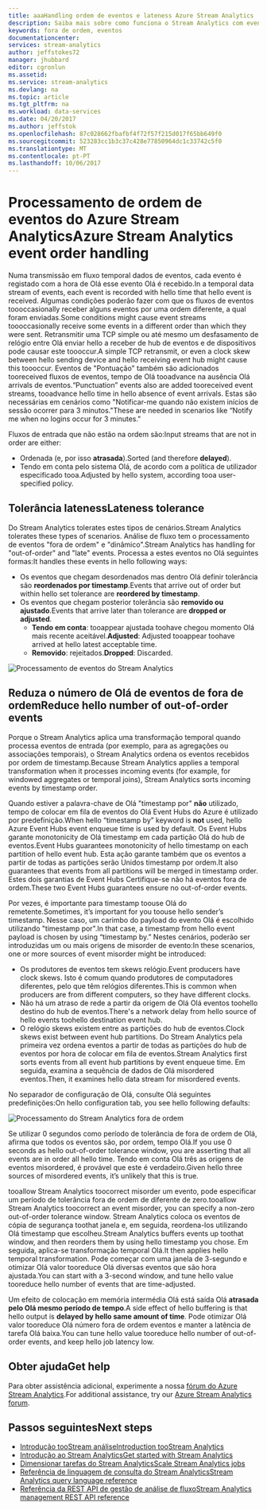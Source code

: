 ```yaml
---
title: aaaHandling ordem de eventos e lateness Azure Stream Analytics | Microsoft Docs
description: Saiba mais sobre como funciona o Stream Analytics com eventos fora de ordem ou enlace tardio em fluxos de dados.
keywords: fora de ordem, eventos
documentationcenter: 
services: stream-analytics
author: jeffstokes72
manager: jhubbard
editor: cgronlun
ms.assetid: 
ms.service: stream-analytics
ms.devlang: na
ms.topic: article
ms.tgt_pltfrm: na
ms.workload: data-services
ms.date: 04/20/2017
ms.author: jeffstok
ms.openlocfilehash: 87c028662fbafbf4f72f57f215d017f65bb649f0
ms.sourcegitcommit: 523283cc1b3c37c428e77850964dc1c33742c5f0
ms.translationtype: MT
ms.contentlocale: pt-PT
ms.lasthandoff: 10/06/2017
---
```

# <a name="azure-stream-analytics-event-order-handling"></a><span data-ttu-id="adb01-104">Processamento de ordem de eventos do Azure Stream Analytics</span><span class="sxs-lookup"><span data-stu-id="adb01-104">Azure Stream Analytics event order handling</span></span>

<span data-ttu-id="adb01-105">Numa transmissão em fluxo temporal dados de eventos, cada evento é registado com a hora de Olá esse evento Olá é recebido.</span><span class="sxs-lookup"><span data-stu-id="adb01-105">In a temporal data stream of events, each event is recorded with hello time that hello event is received.</span></span> <span data-ttu-id="adb01-106">Algumas condições poderão fazer com que os fluxos de eventos toooccasionally receber alguns eventos por uma ordem diferente, a qual foram enviadas.</span><span class="sxs-lookup"><span data-stu-id="adb01-106">Some conditions might cause event streams toooccasionally receive some events in a different order than which they were sent.</span></span> <span data-ttu-id="adb01-107">Retransmitir uma TCP simple ou até mesmo um desfasamento de relógio entre Olá enviar hello a receber de hub de eventos e de dispositivos pode causar este toooccur.</span><span class="sxs-lookup"><span data-stu-id="adb01-107">A simple TCP retransmit, or even a clock skew between hello sending device and hello receiving event hub might cause this toooccur.</span></span> <span data-ttu-id="adb01-108">Eventos de "Pontuação" também são adicionados tooreceived fluxos de eventos, tempo de Olá tooadvance na ausência Olá arrivals de eventos.</span><span class="sxs-lookup"><span data-stu-id="adb01-108">“Punctuation” events also are added tooreceived event streams, tooadvance hello time in hello absence of event arrivals.</span></span> <span data-ttu-id="adb01-109">Estas são necessárias em cenários como "Notificar-me quando não existem inícios de sessão ocorrer para 3 minutos."</span><span class="sxs-lookup"><span data-stu-id="adb01-109">These are needed in scenarios like “Notify me when no logins occur for 3 minutes."</span></span>

<span data-ttu-id="adb01-110">Fluxos de entrada que não estão na ordem são:</span><span class="sxs-lookup"><span data-stu-id="adb01-110">Input streams that are not in order are either:</span></span>
* <span data-ttu-id="adb01-111">Ordenada (e, por isso **atrasada**).</span><span class="sxs-lookup"><span data-stu-id="adb01-111">Sorted (and therefore **delayed**).</span></span>
* <span data-ttu-id="adb01-112">Tendo em conta pelo sistema Olá, de acordo com a política de utilizador especificado tooa.</span><span class="sxs-lookup"><span data-stu-id="adb01-112">Adjusted by hello system, according tooa user-specified policy.</span></span>


## <a name="lateness-tolerance"></a><span data-ttu-id="adb01-113">Tolerância lateness</span><span class="sxs-lookup"><span data-stu-id="adb01-113">Lateness tolerance</span></span>
<span data-ttu-id="adb01-114">Do Stream Analytics tolerates estes tipos de cenários.</span><span class="sxs-lookup"><span data-stu-id="adb01-114">Stream Analytics tolerates these types of scenarios.</span></span> <span data-ttu-id="adb01-115">Análise de fluxo tem o processamento de eventos "fora de ordem" e "dinâmico".</span><span class="sxs-lookup"><span data-stu-id="adb01-115">Stream Analytics has handling for "out-of-order" and "late" events.</span></span> <span data-ttu-id="adb01-116">Processa a estes eventos no Olá seguintes formas:</span><span class="sxs-lookup"><span data-stu-id="adb01-116">It handles these events in hello following ways:</span></span>

* <span data-ttu-id="adb01-117">Os eventos que chegam desordenados mas dentro Olá definir tolerância são **reordenados por timestamp**.</span><span class="sxs-lookup"><span data-stu-id="adb01-117">Events that arrive out of order but within hello set tolerance are **reordered by timestamp**.</span></span>
* <span data-ttu-id="adb01-118">Os eventos que chegam posterior tolerância são **removido ou ajustado**.</span><span class="sxs-lookup"><span data-stu-id="adb01-118">Events that arrive later than tolerance are **dropped or adjusted**.</span></span>
    * <span data-ttu-id="adb01-119">**Tendo em conta**: tooappear ajustada toohave chegou momento Olá mais recente aceitável.</span><span class="sxs-lookup"><span data-stu-id="adb01-119">**Adjusted**: Adjusted tooappear toohave arrived at hello latest acceptable time.</span></span>
    * <span data-ttu-id="adb01-120">**Removido**: rejeitados.</span><span class="sxs-lookup"><span data-stu-id="adb01-120">**Dropped**: Discarded.</span></span>

![Processamento de eventos do Stream Analytics](media/stream-analytics-event-handling/stream-analytics-event-handling.png)

## <a name="reduce-hello-number-of-out-of-order-events"></a><span data-ttu-id="adb01-122">Reduza o número de Olá de eventos de fora de ordem</span><span class="sxs-lookup"><span data-stu-id="adb01-122">Reduce hello number of out-of-order events</span></span>

<span data-ttu-id="adb01-123">Porque o Stream Analytics aplica uma transformação temporal quando processa eventos de entrada (por exemplo, para as agregações ou associações temporais), o Stream Analytics ordena os eventos recebidos por ordem de timestamp.</span><span class="sxs-lookup"><span data-stu-id="adb01-123">Because Stream Analytics applies a temporal transformation when it processes incoming events (for example, for windowed aggregates or temporal joins), Stream Analytics sorts incoming events by timestamp order.</span></span>

<span data-ttu-id="adb01-124">Quando estiver a palavra-chave de Olá "timestamp por" **não** utilizado, tempo de colocar em fila de eventos do Olá Event Hubs do Azure é utilizado por predefinição.</span><span class="sxs-lookup"><span data-stu-id="adb01-124">When hello “timestamp by” keyword is **not** used, hello Azure Event Hubs event enqueue time is used by default.</span></span> <span data-ttu-id="adb01-125">Os Event Hubs garante monotonicity de Olá timestamp em cada partição Olá do hub de eventos.</span><span class="sxs-lookup"><span data-stu-id="adb01-125">Event Hubs guarantees monotonicity of hello timestamp on each partition of hello event hub.</span></span> <span data-ttu-id="adb01-126">Esta ação garante também que os eventos a partir de todas as partições serão Unidos timestamp por ordem.</span><span class="sxs-lookup"><span data-stu-id="adb01-126">It also guarantees that events from all partitions will be merged in timestamp order.</span></span> <span data-ttu-id="adb01-127">Estes dois garantias de Event Hubs Certifique-se não há eventos fora de ordem.</span><span class="sxs-lookup"><span data-stu-id="adb01-127">These two Event Hubs guarantees ensure no out-of-order events.</span></span>

<span data-ttu-id="adb01-128">Por vezes, é importante para timestamp toouse Olá do remetente.</span><span class="sxs-lookup"><span data-stu-id="adb01-128">Sometimes, it’s important for you toouse hello sender’s timestamp.</span></span> <span data-ttu-id="adb01-129">Nesse caso, um carimbo do payload do evento Olá é escolhido utilizando "timestamp por".</span><span class="sxs-lookup"><span data-stu-id="adb01-129">In that case, a timestamp from hello event payload is chosen by using “timestamp by.”</span></span> <span data-ttu-id="adb01-130">Nestes cenários, poderão ser introduzidas um ou mais origens de misorder de evento:</span><span class="sxs-lookup"><span data-stu-id="adb01-130">In these scenarios, one or more sources of event misorder might be introduced:</span></span>

* <span data-ttu-id="adb01-131">Os produtores de eventos tem skews relógio.</span><span class="sxs-lookup"><span data-stu-id="adb01-131">Event producers have clock skews.</span></span> <span data-ttu-id="adb01-132">Isto é comum quando produtores de computadores diferentes, pelo que têm relógios diferentes.</span><span class="sxs-lookup"><span data-stu-id="adb01-132">This is common when producers are from different computers, so they have different clocks.</span></span>
* <span data-ttu-id="adb01-133">Não há um atraso de rede a partir da origem de Olá Olá eventos toohello destino do hub de eventos.</span><span class="sxs-lookup"><span data-stu-id="adb01-133">There's a network delay from hello source of hello events toohello destination event hub.</span></span>
* <span data-ttu-id="adb01-134">O relógio skews existem entre as partições do hub de eventos.</span><span class="sxs-lookup"><span data-stu-id="adb01-134">Clock skews exist between event hub partitions.</span></span> <span data-ttu-id="adb01-135">Do Stream Analytics pela primeira vez ordena eventos a partir de todas as partições do hub de eventos por hora de colocar em fila de eventos.</span><span class="sxs-lookup"><span data-stu-id="adb01-135">Stream Analytics first sorts events from all event hub partitions by event enqueue time.</span></span> <span data-ttu-id="adb01-136">Em seguida, examina a sequência de dados de Olá misordered eventos.</span><span class="sxs-lookup"><span data-stu-id="adb01-136">Then, it examines hello data stream for misordered events.</span></span>

<span data-ttu-id="adb01-137">No separador de configuração de Olá, consulte Olá seguintes predefinições:</span><span class="sxs-lookup"><span data-stu-id="adb01-137">On hello configuration tab, you see hello following defaults:</span></span>

![Processamento do Stream Analytics fora de ordem](media/stream-analytics-event-handling/stream-analytics-out-of-order-handling.png)

<span data-ttu-id="adb01-139">Se utilizar 0 segundos como período de tolerância de fora de ordem de Olá, afirma que todos os eventos são, por ordem, tempo Olá.</span><span class="sxs-lookup"><span data-stu-id="adb01-139">If you use 0 seconds as hello out-of-order tolerance window, you are asserting that all events are in order all hello time.</span></span> <span data-ttu-id="adb01-140">Tendo em conta Olá três as origens de eventos misordered, é provável que este é verdadeiro.</span><span class="sxs-lookup"><span data-stu-id="adb01-140">Given hello three sources of misordered events, it’s unlikely that this is true.</span></span> 

<span data-ttu-id="adb01-141">tooallow Stream Analytics toocorrect misorder um evento, pode especificar um período de tolerância fora de ordem de diferente de zero.</span><span class="sxs-lookup"><span data-stu-id="adb01-141">tooallow Stream Analytics toocorrect an event misorder, you can specify a non-zero out-of-order tolerance window.</span></span> <span data-ttu-id="adb01-142">Stream Analytics coloca os eventos de cópia de segurança toothat janela e, em seguida, reordena-los utilizando Olá timestamp que escolheu.</span><span class="sxs-lookup"><span data-stu-id="adb01-142">Stream Analytics buffers events up toothat window, and then reorders them by using hello timestamp you chose.</span></span> <span data-ttu-id="adb01-143">Em seguida, aplica-se transformação temporal Olá.</span><span class="sxs-lookup"><span data-stu-id="adb01-143">It then applies hello temporal transformation.</span></span> <span data-ttu-id="adb01-144">Pode começar com uma janela de 3-segundo e otimizar Olá valor tooreduce Olá diversas eventos que são hora ajustada.</span><span class="sxs-lookup"><span data-stu-id="adb01-144">You can start with a 3-second window, and tune hello value tooreduce hello number of events that are time-adjusted.</span></span> 

<span data-ttu-id="adb01-145">Um efeito de colocação em memória intermédia Olá está saída Olá **atrasada pelo Olá mesmo período de tempo**.</span><span class="sxs-lookup"><span data-stu-id="adb01-145">A side effect of hello buffering is that hello output is **delayed by hello same amount of time**.</span></span> <span data-ttu-id="adb01-146">Pode otimizar Olá valor tooreduce Olá número fora de ordem eventos e manter a latência de tarefa Olá baixa.</span><span class="sxs-lookup"><span data-stu-id="adb01-146">You can tune hello value tooreduce hello number of out-of-order events, and keep hello job latency low.</span></span>

## <a name="get-help"></a><span data-ttu-id="adb01-147">Obter ajuda</span><span class="sxs-lookup"><span data-stu-id="adb01-147">Get help</span></span>
<span data-ttu-id="adb01-148">Para obter assistência adicional, experimente a nossa [fórum do Azure Stream Analytics](https://social.msdn.microsoft.com/Forums/en-US/home?forum=AzureStreamAnalytics).</span><span class="sxs-lookup"><span data-stu-id="adb01-148">For additional assistance, try our [Azure Stream Analytics forum](https://social.msdn.microsoft.com/Forums/en-US/home?forum=AzureStreamAnalytics).</span></span>

## <a name="next-steps"></a><span data-ttu-id="adb01-149">Passos seguintes</span><span class="sxs-lookup"><span data-stu-id="adb01-149">Next steps</span></span>
* [<span data-ttu-id="adb01-150">Introdução tooStream análise</span><span class="sxs-lookup"><span data-stu-id="adb01-150">Introduction tooStream Analytics</span></span>](stream-analytics-introduction.md)
* [<span data-ttu-id="adb01-151">Introdução ao Stream Analytics</span><span class="sxs-lookup"><span data-stu-id="adb01-151">Get started with Stream Analytics</span></span>](stream-analytics-real-time-fraud-detection.md)
* [<span data-ttu-id="adb01-152">Dimensionar tarefas do Stream Analytics</span><span class="sxs-lookup"><span data-stu-id="adb01-152">Scale Stream Analytics jobs</span></span>](stream-analytics-scale-jobs.md)
* [<span data-ttu-id="adb01-153">Referência de linguagem de consulta do Stream Analytics</span><span class="sxs-lookup"><span data-stu-id="adb01-153">Stream Analytics query language reference</span></span>](https://msdn.microsoft.com/library/azure/dn834998.aspx)
* [<span data-ttu-id="adb01-154">Referência da REST API de gestão de análise de fluxo</span><span class="sxs-lookup"><span data-stu-id="adb01-154">Stream Analytics management REST API reference</span></span>](https://msdn.microsoft.com/library/azure/dn835031.aspx)
